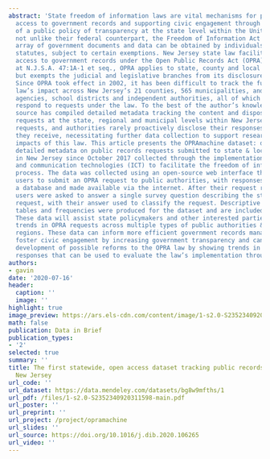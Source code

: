 ```yaml
---
abstract: 'State freedom of information laws are vital mechanisms for providing public
  access to government records and supporting civic engagement through the effectuation
  of a public policy of transparency at the state level within the United States,
  not unlike their federal counterpart, the Freedom of Information Act (FOIA). A broad
  array of government documents and data can be obtained by individuals using these
  statutes, subject to certain exemptions. New Jersey state law facilitates public
  access to government records under the Open Public Records Act (OPRA). Codified
  at N.J.S.A. 47:1A-1 et seq., OPRA applies to state, county and local public authorities
  but exempts the judicial and legislative branches from its disclosure requirements.
  Since OPRA took effect in 2002, it has been difficult to track the full extent of
  law’s impact across New Jersey’s 21 counties, 565 municipalities, and numerous state
  agencies, school districts and independent authorities, all of which must individually
  respond to requests under the law. To the best of the author’s knowledge, no official
  source has compiled detailed metadata tracking the content and disposition of OPRA
  requests at the state, regional and municipal levels within New Jersey using individual
  requests, and authorities rarely proactively disclose their responses to requests
  they receive, necessitating further data collection to support research into the
  impacts of this law. This article presents the OPRAmachine dataset: data containing
  detailed metadata on public records requests submitted to state & local public authorities
  in New Jersey since October 2017 collected through the implementation of information
  and communication technologies (ICT) to facilitate the freedom of information request
  process. The data was collected using an open-source web interface that allowed
  users to submit an OPRA request to public authorities, with responses stored in
  a database and made available via the internet. After their request received a response,
  users were asked to answer a single survey question describing the status of their
  request, with their answer used to classify the request. Descriptive statistics,
  tables and frequencies were produced for the dataset and are included in this article.
  These data will assist state policymakers and other interested parties with assessing
  trends in OPRA requests across multiple types of public authorities & geographic
  regions. These data can inform more efficient government records management procedures,
  foster civic engagement by increasing government transparency and can inform the
  development of possible reforms to the OPRA law by showing trends in requests &
  responses that can be used to evaluate the law’s implementation throughout the state.'
authors:
- gavin
date: '2020-07-16'
header:
  caption: ''
  image: ''
highlight: true
image_preview: https://ars.els-cdn.com/content/image/1-s2.0-S2352340920X00023-cov150h.gif
math: false
publication: Data in Brief
publication_types:
- '2'
selected: true
summary: ''
title: The first statewide, open access dataset tracking public records requests in
  New Jersey
url_code: ''
url_dataset: https://data.mendeley.com/datasets/bg8w9mfths/1
url_pdf: /files/1-s2.0-S2352340920311598-main.pdf
url_poster: ''
url_preprint: ''
url_project: /project/opramachine
url_slides: ''
url_source: https://doi.org/10.1016/j.dib.2020.106265
url_video: ''
---
```


